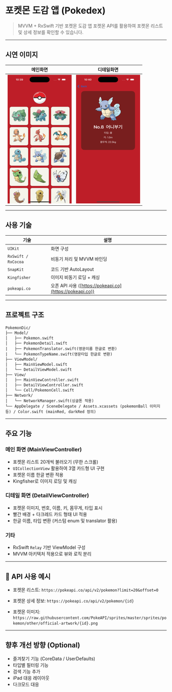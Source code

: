 # 포켓몬 도감 앱 (Pokedex)

> MVVM + RxSwift 기반 포켓몬 도감 앱
> 포켓몬 API를 활용하여 포켓몬 리스트 및 상세 정보를 확인할 수 있습니다.

---

## 시연 이미지

|              메인화면              |                디테일화면               |
| :----------------------------: | :--------------------------------: |
| <img src="image/main.png" width ="200" height="400"/> | <img src="image/detail.png" width="200" height="400"/> |

---

## 사용 기술

| 기술                  | 설명                                                   |
| ------------------- | ---------------------------------------------------- |
| `UIKit`             | 화면 구성                                                |
| `RxSwift / RxCocoa` | 비동기 처리 및 MVVM 바인딩                                    |
| `SnapKit`           | 코드 기반 AutoLayout                                     |
| `Kingfisher`        | 이미지 비동기 로딩 + 캐싱                                      |
| `pokeapi.co`        | 오픈 API 사용 ([https://pokeapi.co](https://pokeapi.co)) |

---

##  프로젝트 구조

```
PokemonDic/
├── Model/
│   ├── Pokemon.swift
│   ├── PokemonDetail.swift
|   ├── PokemonTranslator.swift(영문이름 한글로 변환)
|   └── PokemonTypeName.swift(영문타입 한글로 변환)
├── ViewModel/
│   ├── MainViewModel.swift
│   └── DetailViewModel.swift
├── View/
│   ├── MainViewController.swift
│   ├── DetailViewController.swift
│   └── Cell/PokemonCell.swift
├── Network/
│   └── NetworkManager.swift(싱글톤 적용)
└── AppDelegate / SceneDelegate / Assets.xcassets (pokemonBall 이미지 등) / Color.swift (mainRed, darkRed 정의)
```

---

##  주요 기능

### 메인 화면 (MainViewController)

* 포켓몬 리스트 20개씩 불러오기 (무한 스크롤)
* `UICollectionView` 활용하여 3열 카드형 UI 구현
* 포켓몬 이름 한글 변환 적용
* Kingfisher로 이미지 로딩 및 캐싱

### 디테일 화면 (DetailViewController)

* 포켓몬 이미지, 번호, 이름, 키, 몸무게, 타입 표시
* 빨간 배경 + 다크레드 카드 형태 UI 적용
* 한글 이름, 타입 변환 (커스텀 enum 및 translator 활용)

### 기타

* RxSwift `Relay` 기반 ViewModel 구성
* MVVM 아키텍처 적용으로 뷰와 로직 분리

---

## 🔗 API 사용 예시

* 포켓몬 리스트:
  `https://pokeapi.co/api/v2/pokemon?limit=20&offset=0`

* 포켓몬 상세 정보:
  `https://pokeapi.co/api/v2/pokemon/{id}`

* 포켓몬 이미지:
  `https://raw.githubusercontent.com/PokeAPI/sprites/master/sprites/pokemon/other/official-artwork/{id}.png`

---

## 향후 개선 방향 (Optional)

* 즐겨찾기 기능 (CoreData / UserDefaults)
* 타입별 필터링 기능
* 검색 기능 추가
* iPad 대응 레이아웃
* 다크모드 대응
